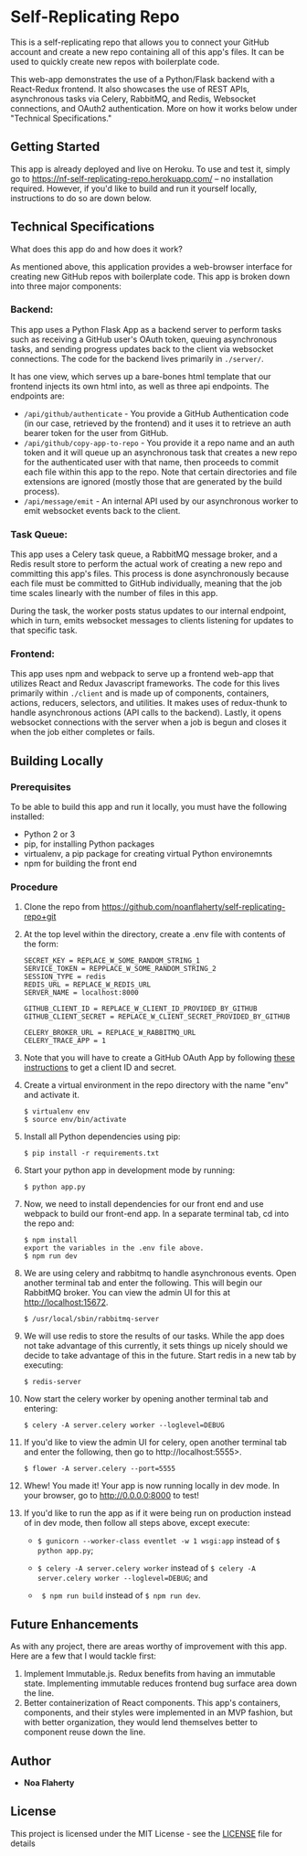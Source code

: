 # Self-Replicating Repo

This is a self-replicating repo that allows you to connect your GitHub account and create a new repo containing all of this app's files. It can be used to quickly create new repos with boilerplate code.

This web-app demonstrates the use of a Python/Flask backend with a React-Redux frontend. It also showcases the use of REST APIs, asynchronous tasks via Celery, RabbitMQ, and Redis, Websocket connections, and OAuth2 authentication. More on how it works below under "Technical Specifications."

## Getting Started

This app is already deployed and live on Heroku. To use and test it, simply go to <https://nf-self-replicating-repo.herokuapp.com/> – no installation required. However, if you'd like to build and run it yourself locally, instructions to do so are down below.

## Technical Specifications
What does this app do and how does it work?

As mentioned above, this application provides a web-browser interface for creating new GitHub repos with boilerplate code. This app is broken down into three major components:

### Backend:
This app uses a Python Flask App as a backend server to perform tasks such as receiving a GitHub user's OAuth token, queuing asynchronous tasks, and sending progress updates back to the client via websocket connections. The code for the backend lives primarily in `./server/`.

It has one view, which serves up a bare-bones html template that our frontend injects its own html into, as well as three api endpoints. The endpoints are:
* `/api/github/authenticate` - You provide a GitHub Authentication code (in our case, retrieved by the frontend) and it uses it to retrieve an auth bearer token for the user from GitHub.
* `/api/github/copy-app-to-repo` - You provide it a repo name and an auth token and it will queue up an asynchronous task that creates a new repo for the authenticated user with that name, then proceeds to commit each file within this app to the repo. Note that certain directories and file extensions are ignored (mostly those that are generated by the build process).
* `/api/message/emit` - An internal API used by our asynchronous worker to emit websocket events back to the client.

### Task Queue:
This app uses a Celery task queue, a RabbitMQ message broker, and a Redis result store to perform the actual work of creating a new repo and committing this app's files. This process is done asynchronously because each file must be committed to GitHub individually, meaning that the job time scales linearly with the number of files in this app.

During the task, the worker posts status updates to our internal endpoint, which in turn, emits websocket messages to clients listening for updates to that specific task.

### Frontend:
This app uses npm and webpack to serve up a frontend web-app that utilizes React and Redux Javascript frameworks. The code for this lives primarily within `./client` and is made up of components, containers, actions, reducers, selectors, and utilities. It makes uses of redux-thunk to handle asynchronous actions (API calls to the backend). Lastly, it opens websocket connections with the server when a job is begun and closes it when the job either completes or fails.


## Building Locally

### Prerequisites

To be able to build this app and run it locally, you must have the following installed:
* Python 2 or 3
* pip, for installing Python packages
* virtualenv, a pip package for creating virtual Python environemnts
* npm for building the front end

### Procedure

1. Clone the repo from <https://github.com/noanflaherty/self-replicating-repo+git>
2. At the top level within the directory, create a .env file with contents of the form:
   ```
   SECRET_KEY = REPLACE_W_SOME_RANDOM_STRING_1
   SERVICE_TOKEN = REPPLACE_W_SOME_RANDOM_STRING_2
   SESSION_TYPE = redis
   REDIS_URL = REPLACE_W_REDIS_URL
   SERVER_NAME = localhost:8000

   GITHUB_CLIENT_ID = REPLACE_W_CLIENT_ID_PROVIDED_BY_GITHUB
   GITHUB_CLIENT_SECRET = REPLACE_W_CLIENT_SECRET_PROVIDED_BY_GITHUB

   CELERY_BROKER_URL = REPLACE_W_RABBITMQ_URL
   CELERY_TRACE_APP = 1
   ```
3. Note that you will have to create a GitHub OAuth App by following [these instructions](https://developer.github.com/apps/building-oauth-apps/creating-an-oauth-app/) to get a client ID and secret.
4. Create a virtual environment in the repo directory with the name "env" and activate it.
   ```
   $ virtualenv env
   $ source env/bin/activate
   ```
5. Install all Python dependencies using pip:
   ```
   $ pip install -r requirements.txt
   ```
6. Start your python app in development mode by running:
   ```
   $ python app.py
   ```
7. Now, we need to install dependencies for our front end and use webpack to build our front-end app. In a separate terminal tab, cd into the repo and:
   ```
   $ npm install
   export the variables in the .env file above.
   $ npm run dev
   ```
8. We are using celery and rabbitmq to handle asynchronous events. Open another terminal tab and enter the following. This will begin our RabbitMQ broker. You can view the admin UI for this at <http://localhost:15672>.
   ```
   $ /usr/local/sbin/rabbitmq-server
   ```
9. We will use redis to store the results of our tasks. While the app does not take advantage of this currently, it sets things up nicely should we decide to take advantage of this in the future. Start redis in a new tab by executing:
   ```
   $ redis-server
   ```
10. Now start the celery worker by opening another terminal tab and entering:
    ```
    $ celery -A server.celery worker --loglevel=DEBUG
    ```
11. If you'd like to view the admin UI for celery, open another terminal tab and enter the following, then go to http://localhost:5555>.
    ```
    $ flower -A server.celery --port=5555
    ```
12. Whew! You made it! Your app is now running locally in dev mode. In your browser, go to <http://0.0.0.0:8000> to test!

13. If you'd like to run the app as if it were being run on production instead of in dev mode, then follow all steps above, except execute:

    * `$ gunicorn --worker-class eventlet -w 1 wsgi:app` instead of `$ python app.py`;
    * `$ celery -A server.celery worker` instead of `$ celery -A server.celery worker --loglevel=DEBUG`; and

    * ` $ npm run build` instead of `$ npm run dev`.

## Future Enhancements
As with any project, there are areas worthy of improvement with this app. Here are a few that I would tackle first:

1.  Implement Immutable.js. Redux benefits from having an immutable state. Implementing immutable reduces frontend bug surface area down the line.
2.  Better containerization of React components. This app's containers, components, and their styles were implemented in an MVP fashion, but with better organization, they would lend themselves better to component reuse down the line.


## Author

* **Noa Flaherty**


## License

This project is licensed under the MIT License - see the [LICENSE](https://github.com/noanflaherty/self-replicating-repo/blob/master/LICENSE) file for details

